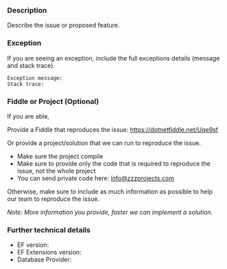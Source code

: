### Description
Describe the issue or proposed feature.

### Exception
If you are seeing an exception, include the full exceptions details (message and stack trace).

```
Exception message:
Stack trace:
```

### Fiddle or Project (Optional)
If you are able, 

Provide a Fiddle that reproduces the issue: https://dotnetfiddle.net/Uqe9sf

Or provide a project/solution that we can run to reproduce the issue.
- Make sure the project compile
- Make sure to provide only the code that is required to reproduce the issue, not the whole project
- You can send private code here: info@zzzprojects.com

Otherwise, make sure to include as much information as possible to help our team to reproduce the issue.

_Note: More information you provide, faster we can implement a solution._

### Further technical details
- EF version:
- EF Extensions version:
- Database Provider:
